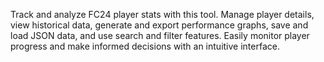 Track and analyze FC24 player stats with this tool. Manage player details, view historical data, generate and export performance graphs, save and load JSON data, and use search and filter features. Easily monitor player progress and make informed decisions with an intuitive interface.
